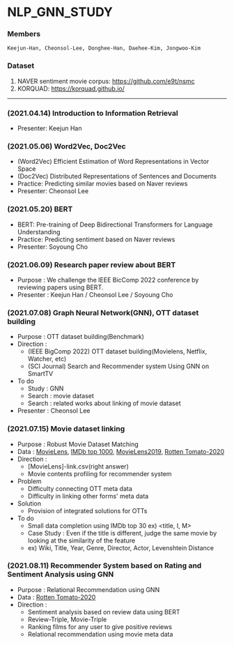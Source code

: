 # NLP_GNN_STUDY

### Members
    Keejun-Han, Cheonsol-Lee, Donghee-Han, Daehee-Kim, Jongwoo-Kim

### Dataset
1. NAVER sentiment movie corpus: https://github.com/e9t/nsmc
2. KORQUAD: https://korquad.github.io/

---------
### (2021.04.14) Introduction to Information Retrieval
- Presenter: Keejun Han

### (2021.05.06) Word2Vec, Doc2Vec
- (Word2Vec) Efficient Estimation of Word Representations in Vector Space
- (Doc2Vec) Distributed Representations of Sentences and Documents
- Practice: Predicting similar movies based on Naver reviews
- Presenter: Cheonsol Lee

### (2021.05.20) BERT 
- BERT: Pre-training of Deep Bidirectional Transformers for Language Understanding
- Practice: Predicting sentiment based on Naver reviews
- Presenter: Soyoung Cho

### (2021.06.09) Research paper review about BERT
- Purpose : We challenge the IEEE BicComp 2022 conference by reviewing papers using BERT.
- Presenter : Keejun Han / Cheonsol Lee / Soyoung Cho

### (2021.07.08) Graph Neural Network(GNN), OTT dataset building
- Purpose : OTT dataset building(Benchmark)
- Direction : 
    - (IEEE BigComp 2022) OTT dataset building(Movielens, Netflix, Watcher, etc)
    - (SCI Journal) Search and Recommender system Using GNN on SmartTV
- To do
    - Study : GNN
    - Search : movie dataset
    - Search : related works about linking of movie dataset
- Presenter : Cheonsol Lee

### (2021.07.15) Movie dataset linking
- Purpose : Robust Movie Dataset Matching
- Data : [MovieLens](https://www.kaggle.com/grouplens/movielens-20m-dataset), [IMDb top 1000](https://www.kaggle.com/harshitshankhdhar/imdb-dataset-of-top-1000-movies-and-tv-shows), [MovieLens2019](https://grouplens.org/datasets/movielens/), [Rotten Tomato-2020](https://www.kaggle.com/stefanoleone992/rotten-tomatoes-movies-and-critic-reviews-dataset)
- Direction : 
    - [MovieLens]-link.csv(right answer)
    - Movie contents profiling for recommender system
- Problem
    - Difficulty connecting OTT meta data
    - Difficulty in linking other forms' meta data
- Solution
    - Provision of integrated solutions for OTTs
- To do
    - Small data completion using IMDb top 30  ex) <title, I, M>
    - Case Study : Even if the title is different, judge the same movie by looking at the similarity of the feature
    - ex) Wiki, Title, Year, Genre, Director, Actor, Levenshtein Distance
 
 ### (2021.08.11) Recommender System based on Rating and Sentiment Analysis using GNN
- Purpose : Relational Recommendation using GNN
- Data : [Rotten Tomato-2020](https://www.kaggle.com/stefanoleone992/rotten-tomatoes-movies-and-critic-reviews-dataset)
- Direction : 
    - Sentiment analysis based on review data using BERT
    - Review-Triple, Movie-Triple
    - Ranking films for any user to give positive reviews
    - Relational recommendation using movie meta data

